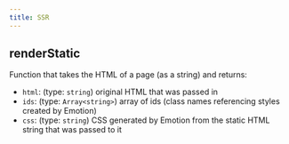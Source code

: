 ```yaml
---
title: SSR
---
```


## renderStatic

Function that takes the HTML of a page (as a string) and returns:

- `html`: (type: `string`) original HTML that was passed in
- `ids`: (type: `Array<string>`) array of ids (class names referencing styles
  created by Emotion)
- `css`: (type: `string`) CSS generated by Emotion from the static HTML string
  that was passed to it
